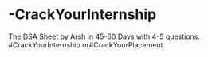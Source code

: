 # -CrackYourInternship
The DSA Sheet by Arsh in 45-60 Days with 4-5 questions. #CrackYourInternship or#CrackYourPlacement

